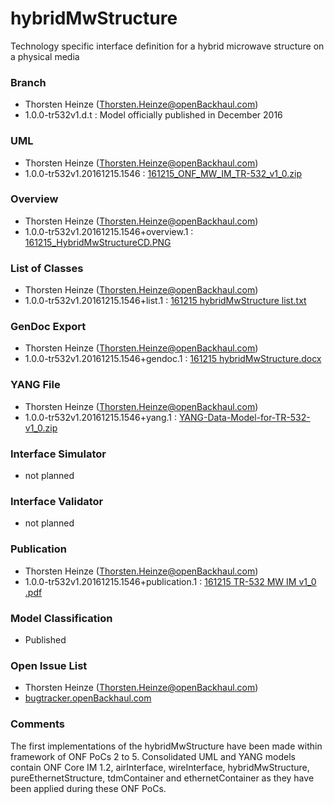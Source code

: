 # hybridMwStructure
Technology specific interface definition for a hybrid microwave structure on a physical media 

### Branch
- Thorsten Heinze (Thorsten.Heinze@openBackhaul.com)
- 1.0.0-tr532v1.d.t : Model officially published in December 2016

### UML
- Thorsten Heinze (Thorsten.Heinze@openBackhaul.com)
- 1.0.0-tr532v1.20161215.1546 : [161215_ONF_MW_IM_TR-532_v1_0.zip](./161215_ONF_MW_IM_TR-532_v1_0.zip)

### Overview 
- Thorsten Heinze (Thorsten.Heinze@openBackhaul.com)
- 1.0.0-tr532v1.20161215.1546+overview.1 : [161215_HybridMwStructureCD.PNG](./161215_HybridMwStructureCD.PNG)

### List of Classes
- Thorsten Heinze (Thorsten.Heinze@openBackhaul.com)
- 1.0.0-tr532v1.20161215.1546+list.1 : [161215 hybridMwStructure list.txt](./161215%20hybridMwStructure%20list.txt)

### GenDoc Export
- Thorsten Heinze (Thorsten.Heinze@openBackhaul.com)
- 1.0.0-tr532v1.20161215.1546+gendoc.1 : [161215 hybridMwStructure.docx](./161215%20hybridMwStructure.docx)

### YANG File
- Thorsten Heinze (Thorsten.Heinze@openBackhaul.com)
- 1.0.0-tr532v1.20161215.1546+yang.1 : [YANG-Data-Model-for-TR-532-v1_0.zip](./YANG-Data-Model-for-TR-532-v1_0.zip)

### Interface Simulator
- not planned 

### Interface Validator
- not planned

### Publication
- Thorsten Heinze (Thorsten.Heinze@openBackhaul.com)
- 1.0.0-tr532v1.20161215.1546+publication.1 : [161215 TR-532 MW IM v1_0 .pdf](./161215%20TR-532%20MW%20IM%20v1_0%20.pdf)

### Model Classification
- Published

### Open Issue List
- Thorsten Heinze (Thorsten.Heinze@openBackhaul.com)
- [bugtracker.openBackhaul.com](https://bugtracker.openBackhaul.com)

### Comments
The first implementations of the hybridMwStructure have been made within framework of ONF PoCs 2 to 5. Consolidated UML and YANG models contain ONF Core IM 1.2, airInterface, wireInterface, hybridMwStructure, pureEthernetStructure, tdmContainer and ethernetContainer as they have been applied during these ONF PoCs.
